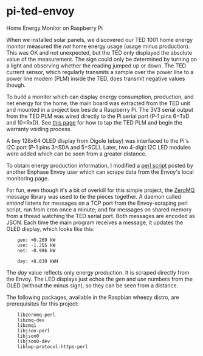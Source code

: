 
pi-ted-envoy
==============

Home Energy Monitor on Raspberry Pi

When we installed solar panels, we discovered our TED 1001 home energy
monitor measured the _net_ home energy usage (usage minus production).
This was OK and not unexpected, but the TED only displayed the absolute
value of the measurement.  The sign could only be determined by turning
on a light and observing whether the reading jumped up or down.
The TED current sensor, which regularly transmits a sample over the
power line to a power line modem (PLM) inside the TED, does transmit
negative values though.

To build a monitor which can display energy consumption, production,
and net energy for the home, the main board was extracted from the TED
unit and mounted in a project box beside a Raspberry Pi.
The 3V3 serial output from the TED PLM was wired directly to the Pi
serial port (P-1 pins 6=TxD and 10=RxD).
See [this page](http://gangliontwitch.com/ted/) for how to tap the TED PLM
and begin the warranty voiding process.

A tiny 128x64 OLED display from Digole (ebay) was interfaced to the Pi's
I2C port (P-1 pins 3=SDA and 5=SCL).  Later, two 4-digit I2C LED modules
were added which can be seen from a greater distance.

To obtain energy production information, I modified a 
[perl script](http://sandeen.net/wordpress/energy/solar-monitoring/)
posted by another Enphase Envoy user which can scrape data from the Envoy's
local monitoring page.  

For fun, even though it's a bit of overkill for this simple project,
the [ZeroMQ](http://www.zeromq.org/) message library was used to
tie the pieces together.  A daemon called _emond_ listens for messages
on a TCP port from the Envoy-scraping perl script, run from cron once a
minute; and for messages on shared memory from a thread watching the
TED serial port.
Both messages are encoded as JSON.  Each time the main program receives
a message, it updates the OLED display, which looks like this:
```
    gen: +0.269 kW
    use: -1.255 kW
    net: -0.986 kW

    day: +8.830 kWH
```
The _day_ value reflects only energy production.  It is scraped directly
from the Envoy.  The LED displays just echos the _gen_ and _use_ numbers
from the OLED (without the minus sign), so they can be seen from a distance.

The following packages, available in the Raspbian wheezy distro,
are prerequisites for this project:
```
    libzeromq-perl
    libzmq-dev
    libzmq1
    libjson-perl
    libjson0
    libjson0-dev
    liblwp-protocol-https-perl
```

